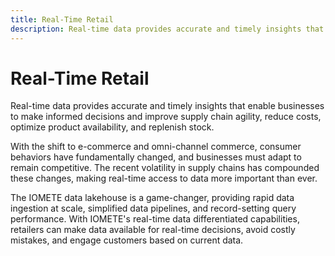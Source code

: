 ```yaml
---
title: Real-Time Retail
description: Real-time data provides accurate and timely insights that enable businesses to make informed decisions and improve supply chain agility, reduce costs, optimize product availability, and replenish stock.
---
```


# Real-Time Retail

Real-time data provides accurate and timely insights that enable businesses to make informed decisions and improve supply chain agility, reduce costs, optimize product availability, and replenish stock.

With the shift to e-commerce and omni-channel commerce, consumer behaviors have fundamentally changed, and businesses must adapt to remain competitive. The recent volatility in supply chains has compounded these changes, making real-time access to data more important than ever.

The IOMETE data lakehouse is a game-changer, providing rapid data ingestion at scale, simplified data pipelines, and record-setting query performance. With IOMETE's real-time data differentiated capabilities, retailers can make data available for real-time decisions, avoid costly mistakes, and engage customers based on current data.
